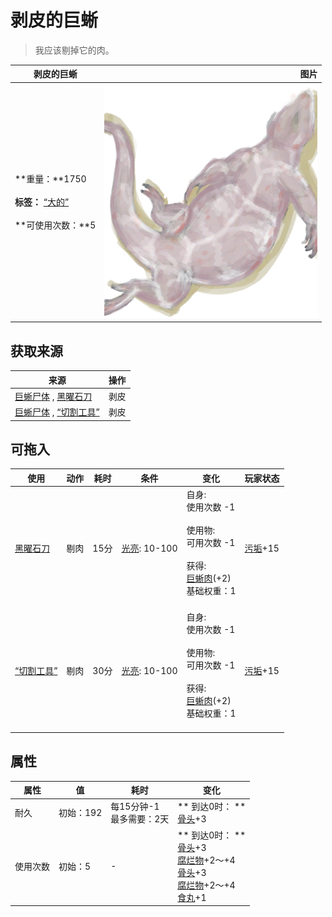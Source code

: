 # 剥皮的巨蜥  
> 我应该剔掉它的肉。  
  
  剥皮的巨蜥  |   图片   
 ----  |  ----:   
 **重量：**1750<br><br>**标签：**	[“大的”](tag_Large.md)<br><br>**可使用次数：**5  |  ![](Sprite/MonitorSkinned.png)   
  
## 获取来源  
来源  |  操作  
----  |  ----  
[巨蜥尸体](MonitorCarcass.md) , [黑曜石刀](KnifeObsidian.md)  |  剥皮  
[巨蜥尸体](MonitorCarcass.md) , [“切割工具”](tag_Cutter.md)  |  剥皮  
## 可拖入  
使用  |  动作  |  耗时  |  条件  |  变化  |  玩家状态  
----  |  ----  |  ----  |  ----  |  ----  |  ----  
[黑曜石刀](KnifeObsidian.md)  |  剔肉  |  15分  |  [光亮](Light.md): 10-100  |  自身:<br>使用次数  -1<br><br>使用物:<br>可用次数  -1<br><br>获得:<br>[巨蜥肉](MonitorMeat.md)(+2)<br>基础权重：1<br><br>  |  [污垢](Filth.md)+15  
[“切割工具”](tag_Cutter.md)  |  剔肉  |  30分  |  [光亮](Light.md): 10-100  |  自身:<br>使用次数  -1<br><br>使用物:<br>可用次数  -1<br><br>获得:<br>[巨蜥肉](MonitorMeat.md)(+2)<br>基础权重：1<br><br>  |  [污垢](Filth.md)+15  
## 属性   
属性  |  值  |  耗时  |  变化  
----  |  ----  |  ----  |  ----  
耐久  |  初始：192  |  每15分钟-1<br>最多需要：2天  |  ** 到达0时： **<br>[骨头](Bones.md)+3   
使用次数  |  初始：5  |  -  |  ** 到达0时： **<br>[骨头](Bones.md)+3 <br>[腐烂物](RottenRemains.md)+2～+4 <br>[骨头](Bones.md)+3 <br>[腐烂物](RottenRemains.md)+2～+4 <br>[食丸](GastricPellet.md)+1   
